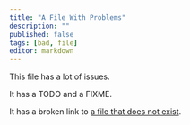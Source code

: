 ```yaml
---
title: "A File With Problems"
description: ""
published: false
tags: [bad, file]
editor: markdown
---
```


This file has a lot of issues.

It has a TODO and a FIXME.

It has a broken link to [a file that does not exist](./non-existent-file.md).
